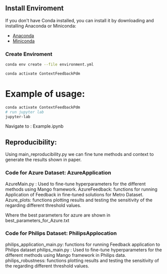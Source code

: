 ## Install Enviroment

If you don't have Conda installed, you can install it by downloading and installing Anaconda or Miniconda:
- [Anaconda](https://www.anaconda.com/products/individual)
- [Miniconda](https://docs.conda.io/en/latest/miniconda.html)


### Create Enviroment
```sh
conda env create --file environment.yml

conda activate ContextFeedbackPdm
```
# Example of usage:

```sh
conda activate ContextFeedbackPdm
# run jupyter lab
jupyter-lab
```
Navigate to : Example.ipynb

## Reproducibility:

Using main_reproducibility.py we can fine tune methods and context to generate the results shown in paper.


### Code for Azure Dataset: AzureApplication

AzureMain.py : Used to  fine-tune hyperparameters for the different methods using Mango framework.
AzureFeedback: functions for running Application of Feedback in fine-tuned solutions for Metro Dataset.
Azure_plots: functions plotting results and testing the sensitivity of the regarding different threshold values.

Where the best parameters for azure are shown in best_parameters_for_Azure.txt

### Code for Philips Dataset: PhilipsApplocation

philips_application_main.py: functions for running Feedback application to Philips dataset
philips_main.py : Used to  fine-tune hyperparameters for the different methods using Mango framework in Philips data.
philips_robustness: functions plotting results and testing the sensitivity of the regarding different threshold values.
